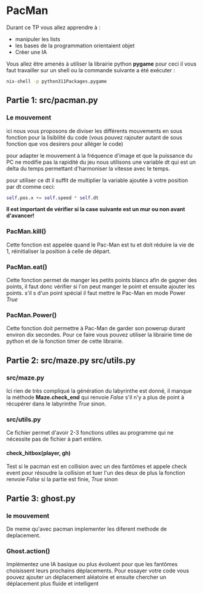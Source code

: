 # PacMan

Durant ce TP vous allez apprendre à :
  - manipuler les lists
 - les bases de la programmation orientaient objet
 - Créer une IA

Vous allez être amenés à utiliser la librairie python **pygame** pour ceci il vous faut travailler sur un shell ou la commande suivante a été exécuter :

```sh
nix-shell -p python311Packages.pygame
```

## Partie 1: src/pacman.py

### Le mouvement

ici nous vous proposons de diviser les différents mouvements en sous fonction pour la lisibilité du code (vous pouvez rajouter autant de sous fonction que vos desirers pour alléger le code)

pour adapter le mouvement à la fréquence d'image et que la puissance du PC ne modifie pas la rapidité du jeu nous utilisons une variable dt qui est un delta du temps permettant d'harmoniser la vitesse avec le temps.

pour utiliser ce dt il suffit de multiplier la variable ajoutée à votre position par dt comme ceci:

```py
self.pos.x += self.speed * self.dt
```

**Il est important de vérifier si la case suivante est un mur ou non avant d'avancer!**

### PacMan.kill()
Cette fonction est appelée quand le Pac-Man est tu et doit réduire la vie de 1, réinitialiser la position à celle de départ.

### PacMan.eat()
Cette fonction permet de manger les petits points blancs afin de gagner des points, il faut donc vérifier si l'on peut manger le point et ensuite ajouter les points.
s'il s d'un point spécial il faut mettre le Pac-Man en mode Power *True*

### PacMan.Power()
Cette fonction doit permettre à Pac-Man de garder son powerup durant environ dix secondes. Pour ce faire vous pouvez utiliser la librairie time de python et de la fonction timer de cette librairie.

## Partie 2: src/maze.py src/utils.py

### src/maze.py
Ici rien de très compliqué la génération du labyrinthe est donné, il manque la méthode **Maze.check_end** qui renvoie *False* s'il n'y a plus de point à récupérer dans le labyrinthe *True* sinon.

### src/utils.py
Ce fichier permet d'avoir 2-3 fonctions utiles au programme qui ne nécessite pas de fichier à part entière.

#### check_hitbox(player, gh)
Test si le pacman est en collision avec un des fantômes et appele check event pour résoudre la collision et tuer l'un des deux
de plus la fonction renvoie *False* si la partie est finie, *True* sinon

## Partie 3: ghost.py

### le mouvement
De meme qu'avec pacman implementer les diferent methode de deplacement.

### Ghost.action()
Implémentez une IA basique ou plus évoluent pour que les fantômes choisissent leurs prochains déplacements.
Pour essayer votre code vous pouvez ajouter un déplacement aléatoire et ensuite chercher un déplacement plus fluide et intelligent
